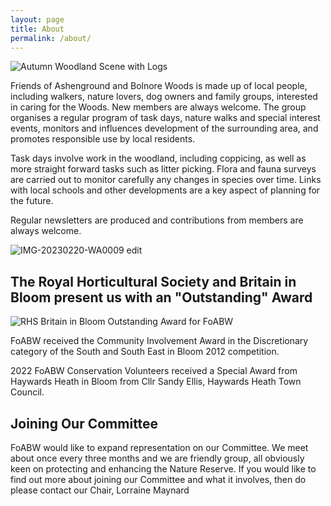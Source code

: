 ```yaml
---
layout: page
title: About
permalink: /about/
---
```


![Autumn Woodland Scene with Logs](uploads/2015/11/AGW-3-KIMS-PHOTO-640x427.jpg)

Friends of Ashenground and Bolnore Woods is made up of local people, including walkers, nature lovers, dog owners and family groups, interested in caring for the Woods. New members are always welcome. The group organises a regular program of task days, nature walks and special interest events, monitors and influences development of the surrounding area, and promotes responsible use by local residents.

Task days involve work in the woodland, including coppicing, as well as more straight forward tasks such as litter picking. Flora and fauna surveys are carried out to monitor carefully any changes in species over time. Links with local schools and other developments are a key aspect of planning for the future.

Regular newsletters are produced and contributions from members are always welcome.

![IMG-20230220-WA0009 edit](https://user-images.githubusercontent.com/129117012/235944469-01698583-8121-46c0-9a0f-e031451b661e.jpg)

## The Royal Horticultural Society and Britain in Bloom present us with an "Outstanding" Award
![RHS Britain in Bloom Outstanding Award for FoABW](https://github.com/foabw/foabw.github.io/assets/129117012/d474138a-eda6-44b3-8a6b-786f6f0f131e)


FoABW received the Community Involvement Award in the Discretionary category of the South and South East in Bloom 2012 competition.

2022 FoABW Conservation Volunteers received a Special Award from Haywards Heath in Bloom from Cllr Sandy Ellis, Haywards Heath Town Council.

## Joining Our Committee

FoABW would like to expand representation on our Committee. We meet about once every three months and we are friendly group, all obviously keen on protecting and enhancing the Nature Reserve. If you would like to find out more about joining our Committee and what it involves, then do please contact our Chair, Lorraine Maynard

